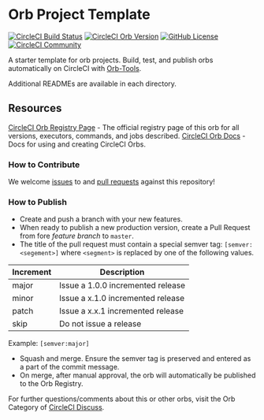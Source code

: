 # Orb Project Template

[![CircleCI Build Status](https://circleci.com/gh/altostra/altostra-orb.svg?style=shield "CircleCI Build Status")](https://circleci.com/gh/altostra/altostra-orb) [![CircleCI Orb Version](https://img.shields.io/badge/endpoint.svg?url=https://badges.circleci.io/orb/altostra/altostra-orb)](https://circleci.com/orbs/registry/orb/altostra/altostra-orb) [![GitHub License](https://img.shields.io/badge/license-MIT-lightgrey.svg)](https://raw.githubusercontent.com/altostra/altostra-orb/master/LICENSE) [![CircleCI Community](https://img.shields.io/badge/community-CircleCI%20Discuss-343434.svg)](https://discuss.circleci.com/c/ecosystem/orbs)



A starter template for orb projects. Build, test, and publish orbs automatically on CircleCI with [Orb-Tools](https://circleci.com/orbs/registry/orb/circleci/orb-tools).

Additional READMEs are available in each directory.



## Resources

[CircleCI Orb Registry Page](https://circleci.com/orbs/registry/orb/altostra/altostra-orb) - The official registry page of this orb for all versions, executors, commands, and jobs described.
[CircleCI Orb Docs](https://circleci.com/docs/2.0/orb-intro/#section=configuration) - Docs for using and creating CircleCI Orbs.

### How to Contribute

We welcome [issues](https://github.com/altostra/altostra-orb/issues) to and [pull requests](https://github.com/altostra/altostra-orb/pulls) against this repository!

### How to Publish
* Create and push a branch with your new features.
* When ready to publish a new production version, create a Pull Request from fore _feature branch_ to `master`.
* The title of the pull request must contain a special semver tag: `[semver:<segement>]` where `<segment>` is replaced by one of the following values.

| Increment | Description|
| ----------| -----------|
| major     | Issue a 1.0.0 incremented release|
| minor     | Issue a x.1.0 incremented release|
| patch     | Issue a x.x.1 incremented release|
| skip      | Do not issue a release|

Example: `[semver:major]`

* Squash and merge. Ensure the semver tag is preserved and entered as a part of the commit message.
* On merge, after manual approval, the orb will automatically be published to the Orb Registry.


For further questions/comments about this or other orbs, visit the Orb Category of [CircleCI Discuss](https://discuss.circleci.com/c/orbs).

